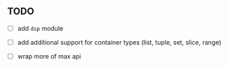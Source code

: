 ## TODO

- [ ] add `dsp` module

- [ ] add additional support for container types (list, tuple, set, slice, range)

- [ ] wrap more of max api

